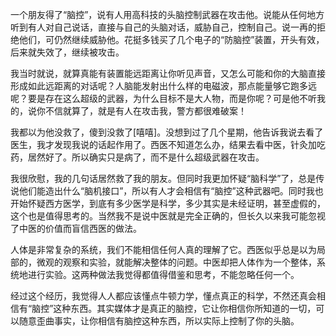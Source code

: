 一个朋友得了“脑控”，说有人用高科技的头脑控制武器在攻击他。说能从任何地方听到有人对自己说话，直接与自己的头脑对话，威胁自己，控制自己。说一再的拒绝他们，可仍然继续威胁他。花挺多钱买了几个电子的“防脑控”装置，开头有效，后来就失效了，继续被攻击。

我当时就说，就算真能有装置能远距离让你听见声音，又怎么可能和你的大脑直接形成如此远距离的对话呢？人脑能发射出什么样的电磁波，那点能量够它跑多远呢？要是存在这么超级的武器，为什么目标不是大人物，而是你呢？可是他不听我的，说你不信就算了，就是有人在攻击我，警方都很难破案！

我都以为他没救了，傻到没救了[嘻嘻]。没想到过了几个星期，他告诉我说去看了医生，我才发现我说的话起作用了。西医不知道怎么办，结果去看中医，针灸加吃药，居然好了。所以确实只是病了，而不是什么超级武器在攻击。

我很欣慰，我的几句话居然救了我的朋友。但同时我更加怀疑“脑科学”了，总是传说他们能造出什么“脑机接口”，所以有人才会相信有“脑控”这种武器吧。同时我也开始怀疑西方医学，到底有多少医学是科学，多少其实是未经证明，甚至虚假的，这个也是值得思考的。当然我不是说中医就是完全正确的，但长久以来我可能忽视了中医的价值而盲信西医的做法。

人体是非常复杂的系统，我们不能相信任何人真的理解了它。西医似乎总是以为局部的，微观的观察和实验，就能解决整体的问题。中医却把人体作为一个整体，系统地进行实验。这两种做法我觉得都值得借鉴和思考，不能忽略任何一个。

经过这个经历，我觉得人人都应该懂点牛顿力学，懂点真正的科学，不然还真会相信有“脑控”这种东西。其实媒体才是真正的脑控，它让你相信你所知道的一切，可以随意歪曲事实，让你相信有脑控这种东西，所以实际上控制了你的头脑。
